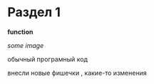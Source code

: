 # Раздел 1

**function**

*some image*

обычный програмный код

внесли новые фишечки , какие-то изменения 
